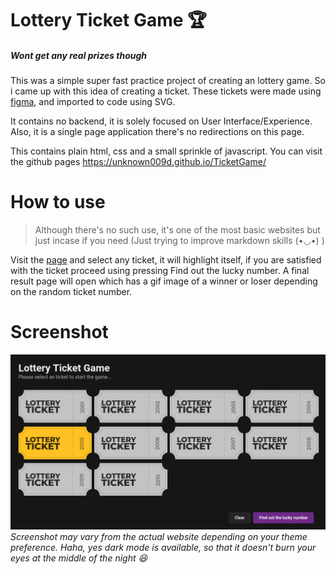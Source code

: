# Lottery Ticket Game 🏆
##### *Wont get any real prizes though*
 
This was a simple super fast practice project of creating an lottery game. So i came up with this idea of creating a ticket. These tickets were made using [figma](https://figma.com), and imported to code using SVG. 

It contains no backend, it is solely focused on User Interface/Experience. Also, it is a single page application there's no redirections on this page.

This contains plain html, css and a small sprinkle of javascript. You can visit the github pages https://unknown009d.github.io/TicketGame/

# How to use
> Although there's no such use, it's one of the most basic websites but just incase if you need (Just trying to improve markdown skills (•◡•) )

Visit the [page](https://unknown009d.github.io/TicketGame/) and select any ticket, it will highlight itself, if you are satisfied with the ticket proceed using pressing Find out the lucky number. A final result page will open which has a gif image of a winner or loser depending on the random ticket number.

# Screenshot
![Home Page](Ss.png)
_Screenshot may vary from the actual website depending on your theme preference. Haha, yes dark mode is available, so that it doesn't burn your eyes at the middle of the night 😆_